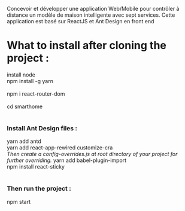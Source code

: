 Concevoir et développer une application Web/Mobile pour contrôler à
distance un modèle de maison intelligente avec sept services.
Cette application est basé sur ReactJS et Ant Design en front end

<h1>What to install after cloning the project :</h1>
install node<br>
npm install -g yarn<br><br>
npm i react-router-dom<br>
<br>
cd smarthome<br>
<br>
<h3>Install Ant Design files :</h3>
yarn add antd<br>
yarn add react-app-rewired customize-cra<br>
<i>Then create a config-overrides.js at root directory of your project for further overriding.</i>
yarn add babel-plugin-import<br>
npm install react-sticky<br>
<br>
<h3>Then run the project :</h3>
npm start<br>
